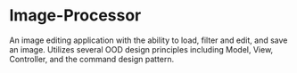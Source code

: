 # Image-Processor
An image editing application with the ability to load, filter and edit, and save an image. Utilizes several OOD design principles including Model, View, Controller, and the command design pattern.

